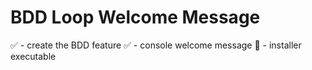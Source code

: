 # BDD Loop Welcome Message
✅ - create the BDD feature
✅ - console welcome message
🚧 - installer executable